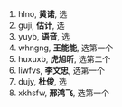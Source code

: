 1. hlno, **黄诺**, 选
2. guji, **估计**, 选
3. yuyb, **语音**, 选
4. whngng, **王能能**, 选第一个
5. huxuxb, **虎旭昕**, 选第二个
6. liwfvs, **李文忠**, 选第一个
7. dujy, **杜俊**, 选
8. xkhsfw, **邢鸿飞**, 选第一个